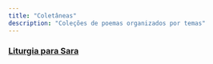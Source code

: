 ```yaml
---
title: "Coletâneas"
description: "Coleções de poemas organizados por temas"
---
```


<!-- template for collections -->

<div class="collections-list">
  <div class="collection-item">
    <h3><a href="liturgia-para-sara/">Liturgia para Sara</a></h3>    
  </div>
  
<!--  <div class="collection-item">
    <h3><a href="natureza/">Natureza</a></h3>
    <p>Reflexões poéticas sobre a natureza e seus elementos.</p>
  </div>
  
  <div class="collection-item">
    <h3><a href="tempo/">Tempo</a></h3>
    <p>Versos sobre a passagem do tempo e memórias.</p>
  </div>
</div> -->